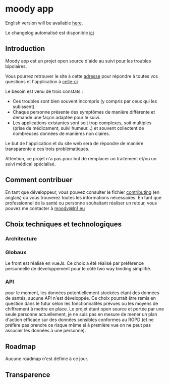 # moody app
English version will be available [here](./README-en.md).

Le changelog automatisé est disponible [ici](./CHANGELOG.md)
## Introduction

Moody app est un projet open source d'aide au suivi pour les troubles bipolaires.

Vous pourrez retrouver le site à cette [adresse]() pour répondre à toutes vos questions et l'application à [celle-ci]()

Le besoin est venu de trois constats :
- Ces troubles sont bien souvent incompris (y compris par ceux qui les subissent).
- Chaque personne présente des symptômes de manière différente et demande une façon adaptée pour le suivi.
- Les applications existantes sont soit trop complexes, soit multiples (prise de médicament, suivi humeur…) et souvent collectent de nombreuses données de manières non claires.

Le but de l'application et du site web sera de répondre de manière transparente à ces trois problématiques.

Attention, ce projet n'a pas pour but de remplacer un traitement et/ou un suivi médical spécialisé.

## Comment contribuer
En tant que développeur, vous pouvez consulter le fichier [contributing](./contributing.md) (en anglais) ou vous trouverez toutes les informations nécessaires.
En tant que professionnel de la santé ou personne souhaitant réaliser un retour, vous pouvez me contacter à [moody@ln1.eu](mailto:moody@ln1.eu)
## Choix techniques et technologiques
### Architecture
### Globaux
Le front est réalisé en vueJs. Ce choix a été réalisé par préférence personnelle de développement pour le côté two way binding simplifié.
### API
pour le moment, les données potentiellement stockées étant des données de santés, aucune API n'est développée.
Ce choix pourrait être remis en question dans le futur selon les fonctionnalités prévues ou les moyens de chiffrement à mettre en place.
Le projet étant open source et portée par une seule personne actuellement, je ne suis pas en mesure de mener un plan d'action efficace sur des données sensibles conformes au RGPD (et ne préfère pas prendre ce risque même si à première vue on ne peut pas associer les données à une personne).

## Roadmap
Aucune roadmap n'est définie à ce jour.

## Transparence
